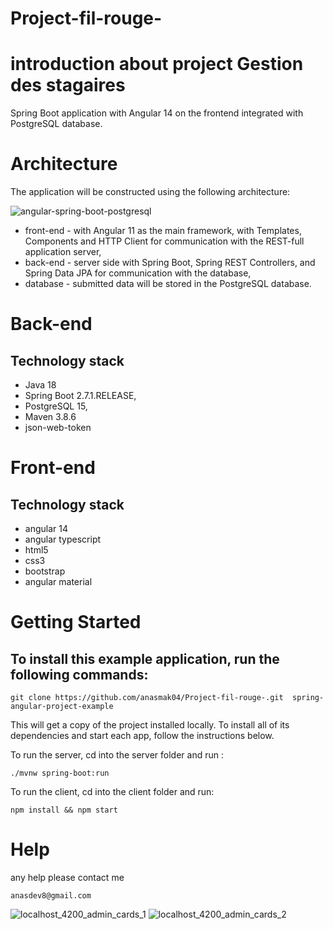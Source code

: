 # Project-fil-rouge-
# introduction about project  Gestion des stagaires
Spring Boot application with Angular 14 on the frontend integrated with PostgreSQL database.
# Architecture
The application will be constructed using the following architecture:

![angular-spring-boot-postgresql](https://user-images.githubusercontent.com/102997226/183085354-a4cf717a-564f-443c-b102-23223033c6a3.png)

<ul>
<li>
front-end - with Angular 11 as the main framework, with Templates, Components and HTTP Client for communication with the REST-full application server,
</li>
<li>back-end - server side with Spring Boot, Spring REST Controllers, and Spring Data JPA for communication with the database,
</li>
<li>database - submitted data will be stored in the PostgreSQL database.</li>
</ul>

# Back-end
<h2>Technology stack</h2>
<ul>
<li>  Java 18
</li>
  <li>Spring Boot 2.7.1.RELEASE,
</li>
<li>PostgreSQL 15,
</li>
<li>Maven 3.8.6
</li>
<li>json-web-token</li>
</ul>

# Front-end
<h2>Technology stack</h2>
  <ul>
  <li>angular 14</li>
  <li>angular typescript</li>
  <li>html5</li>
  <li>css3</li>
  <li>bootstrap</li>
  <li>angular material</li>
</ul>

# Getting Started
<h2>To install this example application, run the following commands: </h2>

````
git clone https://github.com/anasmak04/Project-fil-rouge-.git  spring-angular-project-example

````

<p>This will get a copy of the project installed locally. To install all of its dependencies and start each app, follow the instructions below.</p>
<p>To run the server, cd into the server folder and run : </p>

````
./mvnw spring-boot:run
````
<p>To run the client, cd into the client folder and run:</p>

````
npm install && npm start
````

# Help
<p>any help please contact me</p>

````
anasdev8@gmail.com
````


![localhost_4200_admin_cards_1](https://user-images.githubusercontent.com/102997226/193618670-6d181f93-7d8a-48f0-9acc-1942c96d5777.png)
![localhost_4200_admin_cards_2](https://user-images.githubusercontent.com/102997226/193618678-cd03bebe-3faa-4c99-9782-12f7e957cb43.png)

